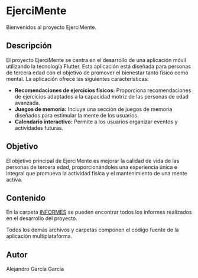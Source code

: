 # EjerciMente

Bienvenidos al proyecto EjerciMente.

## Descripción

El proyecto EjerciMente se centra en el desarrollo de una aplicación móvil utilizando la tecnología Flutter. Esta aplicación está diseñada para personas de tercera edad con el objetivo de promover el bienestar tanto físico como mental. La aplicación ofrece las siguientes características:

- **Recomendaciones de ejercicios físicos:** Proporciona recomendaciones de ejercicios adaptados a la capacidad motriz de las personas de edad avanzada.
- **Juegos de memoria:** Incluye una sección de juegos de memoria diseñados para estimular la mente de los usuarios.
- **Calendario interactivo:** Permite a los usuarios organizar eventos y actividades futuras.

## Objetivo

El objetivo principal de EjerciMente es mejorar la calidad de vida de las personas de tercera edad, proporcionándoles una experiencia única e integral que promueva la actividad física y el mantenimiento de una mente activa.

## Contenido

En la carpeta [INFORMES](https://github.com/Alejazzzz/EjerciMente/tree/master/INFORMES) se pueden encontrar todos los informes realizados en el desarrollo del proyecto.

Todos los demás archivos y carpetas componen el código fuente de la aplicación multiplataforma.

## Autor

Alejandro García García

